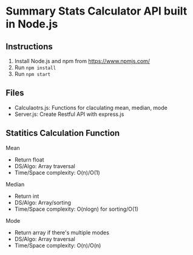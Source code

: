 # Summary Stats Calculator API built in Node.js

## Instructions
1. Install Node.js and npm from https://www.npmjs.com/
2. Run `npm install`
3. Run `npm start`

## Files
* Calculaotrs.js: Functions for claculating mean, median, mode
* Server.js: Create Restful API with express.js

## Statitics Calculation Function
Mean
* Return float
* DS/Algo: Array traversal
* Time/Space complexity: O(n)/O(1)

Median
* Return int
* DS/Algo: Array/sorting
* Time/Space complexity: O(nlogn) for sorting/O(1)

Mode
* Return array if there's multiple modes
* DS/Algo: Array traversal
* Time/Space complexity: O(n)/O(n)





